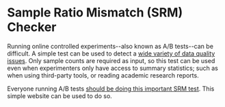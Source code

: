# Sample Ratio Mismatch (SRM) Checker

Running online controlled experiments--also known as A/B tests--can be difficult. A simple test can be used to detect a [wide variety of data quality issues](https://dl.acm.org/citation.cfm?id=3292500.3330722). Only sample counts are required as input, so this test can be used even when experimenters only have access to summary statistics; such as when using third-party tools, or reading academic research reports.

Everyone running A/B tests [should be doing this important SRM test](https://twitter.com/ronnyk/status/932798952679776256?lang=en). This simple website can be used to do so.
